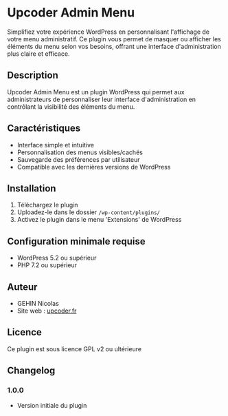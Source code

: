 # Upcoder Admin Menu

Simplifiez votre expérience WordPress en personnalisant l'affichage de votre menu administratif. Ce plugin vous permet de masquer ou afficher les éléments du menu selon vos besoins, offrant une interface d'administration plus claire et efficace.

## Description

Upcoder Admin Menu est un plugin WordPress qui permet aux administrateurs de personnaliser leur interface d'administration en contrôlant la visibilité des éléments du menu. 

## Caractéristiques

- Interface simple et intuitive
- Personnalisation des menus visibles/cachés
- Sauvegarde des préférences par utilisateur
- Compatible avec les dernières versions de WordPress

## Installation

1. Téléchargez le plugin
2. Uploadez-le dans le dossier `/wp-content/plugins/`
3. Activez le plugin dans le menu 'Extensions' de WordPress

## Configuration minimale requise

- WordPress 5.2 ou supérieur
- PHP 7.2 ou supérieur

## Auteur

- GEHIN Nicolas
- Site web : [upcoder.fr](https://upcoder.fr)

## Licence

Ce plugin est sous licence GPL v2 ou ultérieure

## Changelog

### 1.0.0
- Version initiale du plugin
